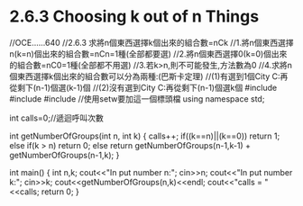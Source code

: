 # 2.6.3 Choosing k out of n Things
//OCE......640
//2.6.3 求將n個東西選擇k個出來的組合數=nCk
//1.將n個東西選擇n(k=n)個出來的組合數=nCn=1種(全部都要選)
//2.將n個東西選擇0(k=0)個出來的組合數=nC0=1種(全部都不用選)
//3.若k>n,則不可能發生,方法數為0
//4.求將n個東西選擇k個出來的組合數可以分為兩種:(巴斯卡定理)
//(1)有選到1個City C:再從剩下(n-1)個選(k-1)個
//(2)沒有選到City C:再從剩下(n-1)個選k個
#include <iostream>
#include <string>
#include <iomanip>//使用setw要加這一個標頭檔
using namespace std;

int calls=0;//遞迴呼叫次數

int getNumberOfGroups(int n, int k)
{
    calls++;
    if((k==n)||(k==0))
        return 1;
    else if(k > n)
        return 0;
    else
        return getNumberOfGroups(n-1,k-1) + getNumberOfGroups(n-1,k);
}

int main()
{
    int n,k;
    cout<<"In put number n:";
    cin>>n;
    cout<<"In put number k:";
    cin>>k;
    cout<<getNumberOfGroups(n,k)<<endl;
    cout<<"calls = "<<calls;
    return 0;
}
